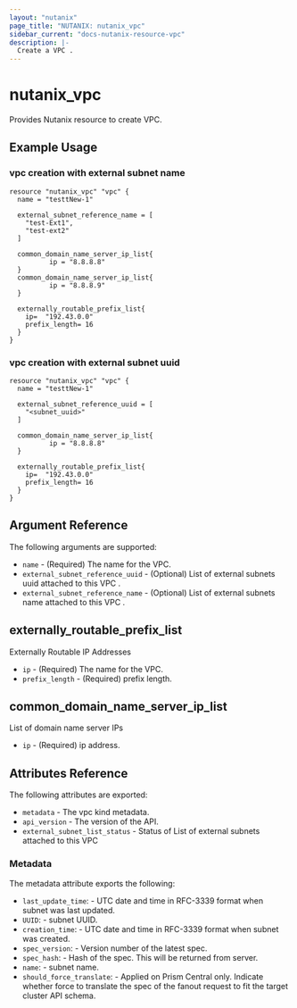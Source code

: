 ```yaml
---
layout: "nutanix"
page_title: "NUTANIX: nutanix_vpc"
sidebar_current: "docs-nutanix-resource-vpc"
description: |-
  Create a VPC .
---
```


# nutanix_vpc

Provides Nutanix resource to create VPC.

## Example Usage

### vpc creation with external subnet name

```hcl
resource "nutanix_vpc" "vpc" {
  name = "testtNew-1"

  external_subnet_reference_name = [
    "test-Ext1",
    "test-ext2"
  ]

  common_domain_name_server_ip_list{
          ip = "8.8.8.8"
  }
  common_domain_name_server_ip_list{
          ip = "8.8.8.9"
  }

  externally_routable_prefix_list{
    ip=  "192.43.0.0"
    prefix_length= 16
  }
}
```

### vpc creation with external subnet uuid

```hcl
resource "nutanix_vpc" "vpc" {
  name = "testtNew-1"

  external_subnet_reference_uuid = [
    "<subnet_uuid>"
  ]

  common_domain_name_server_ip_list{
          ip = "8.8.8.8"
  }

  externally_routable_prefix_list{
    ip=  "192.43.0.0"
    prefix_length= 16
  }
}
```

## Argument Reference

The following arguments are supported:

* `name` - (Required) The name for the VPC.
* `external_subnet_reference_uuid` - (Optional) List of external subnets uuid attached to this VPC .
* `external_subnet_reference_name` - (Optional) List of external subnets name attached to this VPC .

## externally_routable_prefix_list
Externally Routable IP Addresses

* `ip` - (Required) The name for the VPC.
* `prefix_length` - (Required) prefix length.


## common_domain_name_server_ip_list
List of domain name server IPs

* `ip` - (Required) ip address.


## Attributes Reference

The following attributes are exported:

* `metadata` - The vpc kind metadata.
* `api_version` - The version of the API.
* `external_subnet_list_status` - Status of List of external subnets attached to this VPC

### Metadata

The metadata attribute exports the following:

* `last_update_time`: - UTC date and time in RFC-3339 format when subnet was last updated.
* `UUID`: - subnet UUID.
* `creation_time`: - UTC date and time in RFC-3339 format when subnet was created.
* `spec_version`: - Version number of the latest spec.
* `spec_hash`: - Hash of the spec. This will be returned from server.
* `name`: - subnet name.
* `should_force_translate`: - Applied on Prism Central only. Indicate whether force to translate the spec of the fanout request to fit the target cluster API schema.